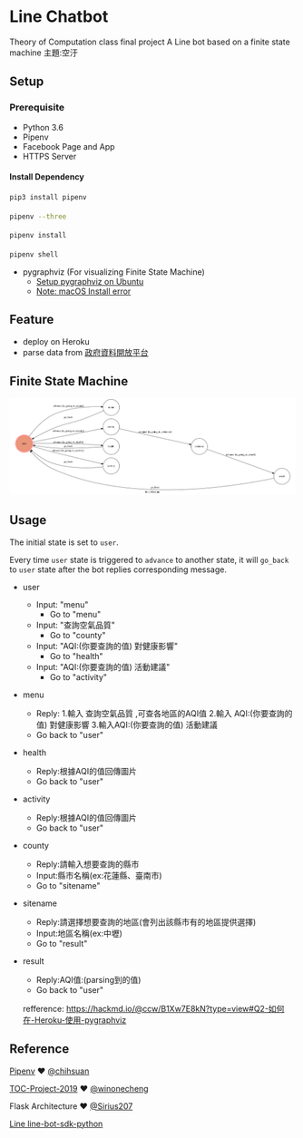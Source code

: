 # Line Chatbot
Theory of Computation class final project
A Line bot based on a finite state machine
主題:空汙
## Setup

### Prerequisite
* Python 3.6
* Pipenv
* Facebook Page and App
* HTTPS Server

#### Install Dependency
```sh
pip3 install pipenv

pipenv --three

pipenv install

pipenv shell
```

* pygraphviz (For visualizing Finite State Machine)
    * [Setup pygraphviz on Ubuntu](http://www.jianshu.com/p/a3da7ecc5303)
	* [Note: macOS Install error](https://github.com/pygraphviz/pygraphviz/issues/100)



## Feature
* deploy on Heroku
* parse data from [政府資料開放平台](https://data.gov.tw/dataset/40448)

## Finite State Machine
![fsm](./fsm.png)

## Usage
The initial state is set to `user`.

Every time `user` state is triggered to `advance` to another state, it will `go_back` to `user` state after the bot replies corresponding message.

* user
	* Input: "menu"
		* Go to "menu"
	* Input: "查詢空氣品質"
		* Go to "county"
	* Input: "AQI:(你要查詢的值) 對健康影響"
		* Go to "health"
	* Input: "AQI:(你要查詢的值) 活動建議"
		* Go to "activity"
		
* menu
	* Reply:
		1.輸入 查詢空氣品質 ,可查各地區的AQI值  2.輸入 AQI:(你要查詢的值) 對健康影響  3.輸入AQI:(你要查詢的值) 活動建議  
	* Go back to "user"

* health
	* Reply:根據AQI的值回傳圖片
	* Go back to "user"

* activity
	* Reply:根據AQI的值回傳圖片
	* Go back to "user"
* county
	* Reply:請輸入想要查詢的縣市
	* Input:縣市名稱(ex:花蓮縣、臺南市)
	* Go to "sitename"
* sitename
	* Reply:請選擇想要查詢的地區(會列出該縣市有的地區提供選擇)
	* Input:地區名稱(ex:中壢)
	* Go to "result" 
* result
    * Reply:AQI值:(parsing到的值)
    * Go back to "user"  
		


	refference: https://hackmd.io/@ccw/B1Xw7E8kN?type=view#Q2-如何在-Heroku-使用-pygraphviz

## Reference
[Pipenv](https://medium.com/@chihsuan/pipenv-更簡單-更快速的-python-套件管理工具-135a47e504f4) ❤️ [@chihsuan](https://github.com/chihsuan)

[TOC-Project-2019](https://github.com/winonecheng/TOC-Project-2019) ❤️ [@winonecheng](https://github.com/winonecheng)

Flask Architecture ❤️ [@Sirius207](https://github.com/Sirius207)

[Line line-bot-sdk-python](https://github.com/line/line-bot-sdk-python/tree/master/examples/flask-echo)
